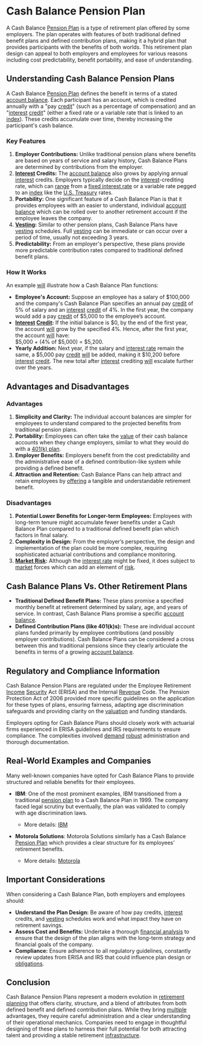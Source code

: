 # Cash Balance Pension Plan

A Cash Balance [Pension Plan](../p/pension_plan.md) is a type of retirement plan offered by some employers. The plan operates with features of both traditional defined benefit plans and defined contribution plans, making it a hybrid plan that provides participants with the benefits of both worlds. This retirement plan design can appeal to both employers and employees for various reasons including cost predictability, benefit portability, and ease of understanding.

## Understanding Cash Balance Pension Plans

A Cash Balance [Pension Plan](../p/pension_plan.md) defines the benefit in terms of a stated [account balance](../a/account_balance.md). Each participant has an account, which is credited annually with a "pay [credit](../c/credit.md)" (such as a percentage of compensation) and an "[interest](../i/interest.md) [credit](../c/credit.md)" (either a fixed rate or a variable rate that is linked to an [index](../i/index.md)). These credits accumulate over time, thereby increasing the participant's cash balance.

### Key Features

1. **Employer Contributions:** Unlike traditional pension plans where benefits are based on years of service and salary history, Cash Balance Plans are determined by contributions from the employer. 
2. **[Interest](../i/interest.md) Credits:** The [account balance](../a/account_balance.md) also grows by applying annual [interest](../i/interest.md) credits. Employers typically decide on the [interest](../i/interest.md)-crediting rate, which can [range](../r/range.md) from a [fixed interest rate](../f/fixed_interest_rate.md) or a variable rate pegged to an [index](../i/index.md) like the [U.S. Treasury](../u/u.s._treasury.md) rates.
3. **Portability:** One significant feature of a Cash Balance Plan is that it provides employees with an easier to understand, individual [account balance](../a/account_balance.md) which can be rolled over to another retirement account if the employee leaves the company.
4. **[Vesting](../v/vesting.md):** Similar to other pension plans, Cash Balance Plans have [vesting](../v/vesting.md) schedules. Full [vesting](../v/vesting.md) can be immediate or can occur over a period of time, usually not exceeding 3 years.
5. **Predictability:** From an employer's perspective, these plans provide more predictable contribution rates compared to traditional defined benefit plans.

### How It Works

An example [will](../w/will.md) illustrate how a Cash Balance Plan functions:
  
- **Employee's Account:** Suppose an employee has a salary of $100,000 and the company's Cash Balance Plan specifies an annual pay [credit](../c/credit.md) of 5% of salary and an [interest](../i/interest.md) [credit](../c/credit.md) of 4%. In the first year, the company would add a pay [credit](../c/credit.md) of $5,000 to the employee’s account.
- **[Interest](../i/interest.md) [Credit](../c/credit.md):** If the initial balance is $0, by the end of the first year, the account [will](../w/will.md) grow by the specified 4%. Hence, after the first year, the account [will](../w/will.md) have:  
  $5,000 + (4% of $5,000) = $5,200.
- **Yearly Addition:** Next year, if the salary and [interest rate](../i/interest_rate.md) remain the same, a $5,000 pay [credit](../c/credit.md) [will](../w/will.md) be added, making it $10,200 before [interest](../i/interest.md) [credit](../c/credit.md). The new total after [interest](../i/interest.md) crediting [will](../w/will.md) escalate further over the years.

## Advantages and Disadvantages

### Advantages

1. **Simplicity and Clarity:** The individual account balances are simpler for employees to understand compared to the projected benefits from traditional pension plans.
2. **Portability:** Employees can often take the [value](../v/value.md) of their cash balance accounts when they change employers, similar to what they would do with a [401(k) plan](../1/401(k)_plan.md).
3. **Employer Benefits:** Employers benefit from the cost predictability and the administrative ease of a defined contribution-like system while providing a defined benefit.
4. **Attraction and Retention:** Cash Balance Plans can help attract and retain employees by [offering](../o/offering.md) a tangible and understandable retirement benefit.

### Disadvantages

1. **Potential Lower Benefits for Longer-term Employees:** Employees with long-term tenure might accumulate fewer benefits under a Cash Balance Plan compared to a traditional defined benefit plan which factors in final salary.
2. **Complexity in Design:** From the employer’s perspective, the design and implementation of the plan could be more complex, requiring sophisticated actuarial contributions and compliance monitoring.
3. **[Market Risk](../m/market_risk.md):** Although the [interest rate](../i/interest_rate.md) might be fixed, it does subject to [market](../m/market.md) forces which can add an element of [risk](../r/risk.md).

## Cash Balance Plans Vs. Other Retirement Plans

- **Traditional Defined Benefit Plans:** These plans promise a specified monthly benefit at retirement determined by salary, age, and years of service. In contrast, Cash Balance Plans promise a specific [account balance](../a/account_balance.md).
- **Defined Contribution Plans (like 401(k)s):** These are individual account plans funded primarily by employee contributions (and possibly employer contributions). Cash Balance Plans can be considered a cross between this and traditional pensions since they clearly articulate the benefits in terms of a growing [account balance](../a/account_balance.md).

## Regulatory and Compliance Information

Cash Balance Pension Plans are regulated under the Employee Retirement [Income](../i/income.md) [Security](../s/security.md) Act (ERISA) and the Internal [Revenue](../r/revenue.md) Code. The Pension Protection Act of 2006 provided more specific guidelines on the application for these types of plans, ensuring fairness, adapting age discrimination safeguards and providing clarity on the [valuation](../v/valuation.md) and funding standards.

Employers opting for Cash Balance Plans should closely work with actuarial firms experienced in ERISA guidelines and IRS requirements to ensure compliance. The complexities involved [demand](../d/demand.md) [robust](../r/robust.md) administration and thorough documentation.

## Real-World Examples and Companies

Many well-known companies have opted for Cash Balance Plans to provide structured and reliable benefits for their employees.

- **IBM**: One of the most prominent examples, IBM transitioned from a traditional [pension plan](../p/pension_plan.md) to a Cash Balance Plan in 1999. The company faced legal scrutiny but eventually, the plan was validated to comply with age discrimination laws.
  - More details: [IBM](https://www.ibm.com)
  
- **Motorola Solutions**: Motorola Solutions similarly has a Cash Balance [Pension Plan](../p/pension_plan.md) which provides a clear structure for its employees’ retirement benefits.
  - More details: [Motorola](https://www.motorolasolutions.com)

## Important Considerations

When considering a Cash Balance Plan, both employers and employees should:

- **Understand the Plan Design:** Be aware of how pay credits, [interest](../i/interest.md) credits, and [vesting](../v/vesting.md) schedules work and what impact they have on retirement savings.
- **Assess Cost and Benefits:** Undertake a thorough [financial analysis](../f/financial_analysis.md) to ensure that the design of the plan aligns with the long-term strategy and financial goals of the company.
- **Compliance:** Ensure adherence to all regulatory guidelines, constantly review updates from ERISA and IRS that could influence plan design or [obligations](../o/obligation.md).

## Conclusion

Cash Balance Pension Plans represent a modern evolution in [retirement planning](../r/retirement_planning.md) that offers clarity, structure, and a blend of attributes from both defined benefit and defined contribution plans. While they bring [multiple](../m/multiple.md) advantages, they require careful administration and a clear understanding of their operational mechanics. Companies need to engage in thoughtful designing of these plans to harness their full potential for both attracting talent and providing a stable retirement [infrastructure](../i/infrastructure.md).
